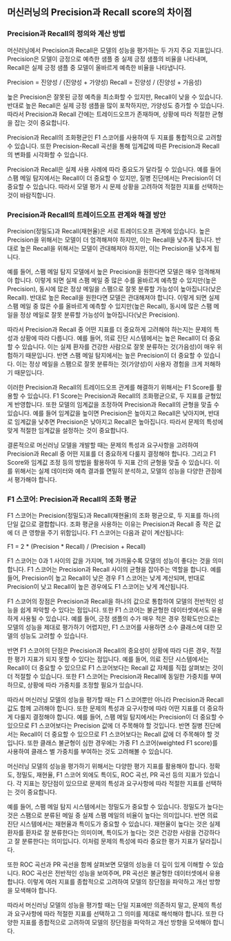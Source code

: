## 머신러닝의 Precision과 Recall score의 차이점

### Precision과 Recall의 정의와 계산 방법

머신러닝에서 Precision과 Recall은 모델의 성능을 평가하는 두 가지 주요 지표입니다. Precision은 모델이 긍정으로 예측한 샘플 중 실제 긍정 샘플의 비율을 나타내며, Recall은 실제 긍정 샘플 중 모델이 올바르게 예측한 비율을 나타냅니다.

Precision = 진양성 / (진양성 + 가양성)
Recall = 진양성 / (진양성 + 가음성)

높은 Precision은 잘못된 긍정 예측을 최소화할 수 있지만, Recall이 낮을 수 있습니다. 반대로 높은 Recall은 실제 긍정 샘플을 많이 포착하지만, 가양성도 증가할 수 있습니다. 따라서 Precision과 Recall 간에는 트레이드오프가 존재하며, 상황에 따라 적절한 균형을 잡는 것이 중요합니다.

Precision과 Recall의 조화평균인 F1 스코어를 사용하여 두 지표를 통합적으로 고려할 수 있습니다. 또한 Precision-Recall 곡선을 통해 임계값에 따른 Precision과 Recall의 변화를 시각화할 수 있습니다.

Precision과 Recall은 실제 사용 사례에 따라 중요도가 달라질 수 있습니다. 예를 들어 스팸 메일 탐지에서는 Recall이 더 중요할 수 있지만, 질병 진단에서는 Precision이 더 중요할 수 있습니다. 따라서 모델 평가 시 문제 상황을 고려하여 적절한 지표를 선택하는 것이 바람직합니다.


### Precision과 Recall의 트레이드오프 관계와 해결 방안

Precision(정밀도)과 Recall(재현율)은 서로 트레이드오프 관계에 있습니다. 높은 Precision을 위해서는 모델이 더 엄격해져야 하지만, 이는 Recall을 낮추게 됩니다. 반대로 높은 Recall을 위해서는 모델이 관대해져야 하지만, 이는 Precision을 낮추게 됩니다.

예를 들어, 스팸 메일 탐지 모델에서 높은 Precision을 원한다면 모델은 매우 엄격해져야 합니다. 이렇게 되면 실제 스팸 메일 중 많은 수를 올바르게 예측할 수 있지만(높은 Precision), 동시에 많은 정상 메일을 스팸으로 잘못 분류할 가능성이 높아집니다(낮은 Recall). 반대로 높은 Recall을 원한다면 모델은 관대해져야 합니다. 이렇게 되면 실제 스팸 메일 중 많은 수를 올바르게 예측할 수 있지만(높은 Recall), 동시에 많은 스팸 메일을 정상 메일로 잘못 분류할 가능성이 높아집니다(낮은 Precision).

따라서 Precision과 Recall 중 어떤 지표를 더 중요하게 고려해야 하는지는 문제의 특성과 상황에 따라 다릅니다. 예를 들어, 의료 진단 시스템에서는 높은 Recall이 더 중요할 수 있습니다. 이는 실제 환자를 건강한 사람으로 잘못 분류하는 것(가음성)이 매우 위험하기 때문입니다. 반면 스팸 메일 탐지에서는 높은 Precision이 더 중요할 수 있습니다. 이는 정상 메일을 스팸으로 잘못 분류하는 것(가양성)이 사용자 경험을 크게 저해하기 때문입니다.

이러한 Precision과 Recall의 트레이드오프 관계를 해결하기 위해서는 F1 Score를 활용할 수 있습니다. F1 Score는 Precision과 Recall의 조화평균으로, 두 지표를 균형있게 반영합니다. 또한 모델의 임계값을 조정하여 Precision과 Recall의 균형을 맞출 수 있습니다. 예를 들어 임계값을 높이면 Precision은 높아지고 Recall은 낮아지며, 반대로 임계값을 낮추면 Precision은 낮아지고 Recall은 높아집니다. 따라서 문제의 특성에 맞게 적절한 임계값을 설정하는 것이 중요합니다.

결론적으로 머신러닝 모델을 개발할 때는 문제의 특성과 요구사항을 고려하여 Precision과 Recall 중 어떤 지표를 더 중요하게 다룰지 결정해야 합니다. 그리고 F1 Score와 임계값 조정 등의 방법을 활용하여 두 지표 간의 균형을 맞출 수 있습니다. 이를 위해서는 실제 데이터와 예측 결과를 면밀히 분석하고, 모델의 성능을 다양한 관점에서 평가해야 합니다.


### F1 스코어: Precision과 Recall의 조화 평균

F1 스코어는 Precision(정밀도)과 Recall(재현율)의 조화 평균으로, 두 지표를 하나의 단일 값으로 결합합니다. 조화 평균을 사용하는 이유는 Precision과 Recall 중 작은 값에 더 큰 영향을 주기 위함입니다. F1 스코어는 다음과 같이 계산됩니다:

F1 = 2 * (Precision * Recall) / (Precision + Recall)

F1 스코어는 0과 1 사이의 값을 가지며, 1에 가까울수록 모델의 성능이 좋다는 것을 의미합니다. F1 스코어는 Precision과 Recall 사이의 균형을 잡아주는 역할을 합니다. 예를 들어, Precision이 높고 Recall이 낮은 경우 F1 스코어는 낮게 계산되며, 반대로 Precision이 낮고 Recall이 높은 경우에도 F1 스코어는 낮게 계산됩니다.

F1 스코어의 장점은 Precision과 Recall을 하나의 값으로 통합하여 모델의 전반적인 성능을 쉽게 파악할 수 있다는 점입니다. 또한 F1 스코어는 불균형한 데이터셋에서도 유용하게 사용될 수 있습니다. 예를 들어, 긍정 샘플의 수가 매우 적은 경우 정확도만으로는 모델의 성능을 제대로 평가하기 어렵지만, F1 스코어를 사용하면 소수 클래스에 대한 모델의 성능도 고려할 수 있습니다.

반면 F1 스코어의 단점은 Precision과 Recall의 중요성이 상황에 따라 다른 경우, 적절한 평가 지표가 되지 못할 수 있다는 점입니다. 예를 들어, 의료 진단 시스템에서는 Recall이 더 중요할 수 있으므로 F1 스코어보다는 Recall 값 자체를 직접 살펴보는 것이 더 적절할 수 있습니다. 또한 F1 스코어는 Precision과 Recall에 동일한 가중치를 부여하므로, 상황에 따라 가중치를 조정할 필요가 있습니다.

따라서 머신러닝 모델의 성능을 평가할 때는 F1 스코어뿐만 아니라 Precision과 Recall 값도 함께 고려해야 합니다. 또한 문제의 특성과 요구사항에 따라 어떤 지표를 더 중요하게 다룰지 결정해야 합니다. 예를 들어, 스팸 메일 탐지에서는 Precision이 더 중요할 수 있으므로 F1 스코어보다는 Precision 값에 더 주목해야 할 것입니다. 반면 질병 진단에서는 Recall이 더 중요할 수 있으므로 F1 스코어보다는 Recall 값에 더 주목해야 할 것입니다. 또한 클래스 불균형이 심한 경우에는 가중 F1 스코어(weighted F1 score)를 사용하여 클래스 별 가중치를 부여하는 것도 고려해볼 수 있습니다.



머신러닝 모델의 성능을 평가하기 위해서는 다양한 평가 지표를 활용해야 합니다. 정확도, 정밀도, 재현율, F1 스코어 외에도 특이도, ROC 곡선, PR 곡선 등의 지표가 있습니다. 각 지표는 장단점이 있으므로 문제의 특성과 요구사항에 따라 적절한 지표를 선택하는 것이 중요합니다.

예를 들어, 스팸 메일 탐지 시스템에서는 정밀도가 중요할 수 있습니다. 정밀도가 높다는 것은 스팸으로 분류된 메일 중 실제 스팸 메일의 비율이 높다는 의미입니다. 반면 의료 진단 시스템에서는 재현율과 특이도가 중요할 수 있습니다. 재현율이 높다는 것은 실제 환자를 환자로 잘 분류한다는 의미이며, 특이도가 높다는 것은 건강한 사람을 건강하다고 잘 분류한다는 의미입니다. 이처럼 문제의 특성에 따라 중요한 평가 지표가 달라집니다.

또한 ROC 곡선과 PR 곡선을 함께 살펴보면 모델의 성능을 더 깊이 있게 이해할 수 있습니다. ROC 곡선은 전반적인 성능을 보여주며, PR 곡선은 불균형한 데이터셋에서 유용합니다. 이렇게 여러 지표를 종합적으로 고려하여 모델의 장단점을 파악하고 개선 방향을 모색해야 합니다.

따라서 머신러닝 모델의 성능을 평가할 때는 단일 지표에만 의존하지 말고, 문제의 특성과 요구사항에 따라 적절한 지표를 선택하고 그 의미를 제대로 해석해야 합니다. 또한 다양한 지표를 종합적으로 고려하여 모델의 장단점을 파악하고 개선 방향을 모색해야 합니다.


